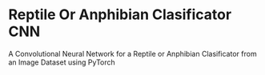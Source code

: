 # Reptile Or Anphibian Clasificator CNN

A Convolutional Neural Network for a Reptile or Anphibian Clasificator from an Image Dataset using PyTorch
